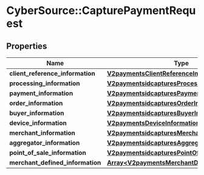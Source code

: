 # CyberSource::CapturePaymentRequest

## Properties
Name | Type | Description | Notes
------------ | ------------- | ------------- | -------------
**client_reference_information** | [**V2paymentsClientReferenceInformation**](V2paymentsClientReferenceInformation.md) |  | [optional] 
**processing_information** | [**V2paymentsidcapturesProcessingInformation**](V2paymentsidcapturesProcessingInformation.md) |  | [optional] 
**payment_information** | [**V2paymentsidcapturesPaymentInformation**](V2paymentsidcapturesPaymentInformation.md) |  | [optional] 
**order_information** | [**V2paymentsidcapturesOrderInformation**](V2paymentsidcapturesOrderInformation.md) |  | [optional] 
**buyer_information** | [**V2paymentsidcapturesBuyerInformation**](V2paymentsidcapturesBuyerInformation.md) |  | [optional] 
**device_information** | [**V2paymentsDeviceInformation**](V2paymentsDeviceInformation.md) |  | [optional] 
**merchant_information** | [**V2paymentsidcapturesMerchantInformation**](V2paymentsidcapturesMerchantInformation.md) |  | [optional] 
**aggregator_information** | [**V2paymentsidcapturesAggregatorInformation**](V2paymentsidcapturesAggregatorInformation.md) |  | [optional] 
**point_of_sale_information** | [**V2paymentsidcapturesPointOfSaleInformation**](V2paymentsidcapturesPointOfSaleInformation.md) |  | [optional] 
**merchant_defined_information** | [**Array&lt;V2paymentsMerchantDefinedInformation&gt;**](V2paymentsMerchantDefinedInformation.md) | TBD | [optional] 


